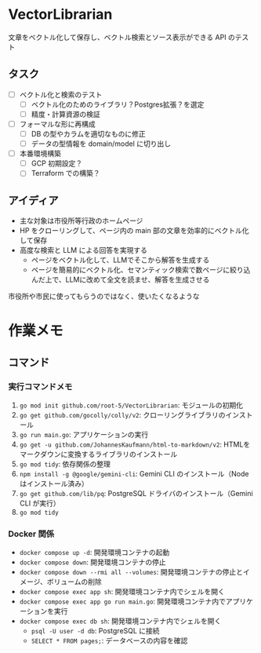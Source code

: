 # VectorLibrarian
文章をベクトル化して保存し、ベクトル検索とソース表示ができる API のテスト

## タスク
- [ ] ベクトル化と検索のテスト
  - [ ] ベクトル化のためのライブラリ？Postgres拡張？を選定
  - [ ] 精度・計算資源の検証
- [ ] フォーマルな形に再構成
  - [ ] DB の型やカラムを適切なものに修正
  - [ ] データの型情報を domain/model に切り出し
- [ ] 本番環境構築
  - [ ] GCP 初期設定？
  - [ ] Terraform での構築？

## アイディア
- 主な対象は市役所等行政のホームページ
- HP をクローリングして、ページ内の main 部の文章を効率的にベクトル化して保存
- 高度な検索と LLM による回答を実現する
  - ページをベクトル化して、LLMでそこから解答を生成する
  - ページを簡易的にベクトル化、セマンティック検索で数ページに絞り込んだ上で、LLMに改めて全文を読ませ、解答を生成させる

市役所や市民に使ってもらうのではなく、使いたくなるような

# 作業メモ
## コマンド
### 実行コマンドメモ
1. `go mod init github.com/root-5/VectorLibrarian`: モジュールの初期化
2. `go get github.com/gocolly/colly/v2`: クローリングライブラリのインストール
3. `go run main.go`: アプリケーションの実行
4. `go get -u github.com/JohannesKaufmann/html-to-markdown/v2`: HTMLをマークダウンに変換するライブラリのインストール
5. `go mod tidy`: 依存関係の整理
6. `npm install -g @google/gemini-cli`: Gemini CLI のインストール（Node はインストール済み）
7. `go get github.com/lib/pq`: PostgreSQL ドライバのインストール（Gemini CLI が実行）
8. `go mod tidy`

### Docker 関係
- `docker compose up -d`: 開発環境コンテナの起動
- `docker compose down`: 開発環境コンテナの停止
- `docker compose down --rmi all --volumes`: 開発環境コンテナの停止とイメージ、ボリュームの削除
- `docker compose exec app sh`: 開発環境コンテナ内でシェルを開く
- `docker compose exec app go run main.go`: 開発環境コンテナ内でアプリケーションを実行
- `docker compose exec db sh`: 開発環境コンテナ内でシェルを開く
  - `psql -U user -d db`: PostgreSQL に接続
  - `SELECT * FROM pages;`: データベースの内容を確認
